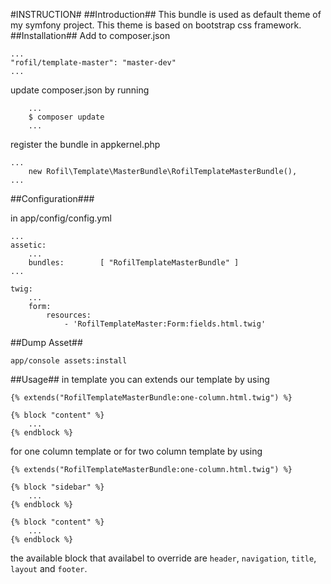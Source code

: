 #INSTRUCTION#
##Introduction##
This bundle is used as default theme of my symfony project. This theme is based on bootstrap css framework.
##Installation##
Add to composer.json
```
...
"rofil/template-master": "master-dev"
...
```

update composer.json by running
```
    ...
    $ composer update
    ...
```

register the bundle in appkernel.php

```
...
    new Rofil\Template\MasterBundle\RofilTemplateMasterBundle(),
...
```

##Configuration###

in app/config/config.yml
```
...
assetic:
    ...
    bundles:        [ "RofilTemplateMasterBundle" ]
... 
```
```
twig:
    ...
    form:
        resources:
            - 'RofilTemplateMaster:Form:fields.html.twig'
```

##Dump Asset##
```
app/console assets:install
```

##Usage##
in template you can extends our template by using 
```
{% extends("RofilTemplateMasterBundle:one-column.html.twig") %}

{% block "content" %}
    ...
{% endblock %}
```

for one column template or for two column template by using 
```
{% extends("RofilTemplateMasterBundle:one-column.html.twig") %}

{% block "sidebar" %}
    ...
{% endblock %}

{% block "content" %}
    ...
{% endblock %}
```
the available block that availabel to override are `header`, `navigation`, `title`, `layout` and `footer`. 